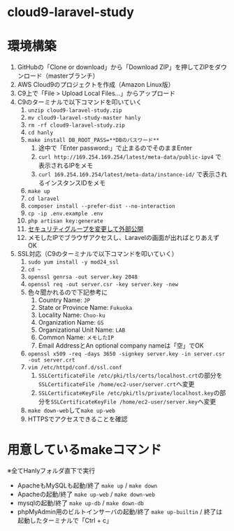 # cloud9-laravel-study

# 環境構築
1. GitHubの「Clone or download」から「Download ZIP」を押してZIPをダウンロード（masterブランチ）
1. AWS Cloud9のプロジェクトを作成（Amazon Linux版）
1. C9上で「File > Upload Local Files...」からアップロード
1. C9のターミナルで以下コマンドを叩いていく
    1. `unzip cloud9-laravel-study.zip`
    1. `mv cloud9-laravel-study-master hanly`
    1. `rm -rf cloud9-laravel-study.zip`
    1. `cd hanly`
    1. `make install DB_ROOT_PASS=**DBのパスワード**`
        1. 途中で「Enter password:」で止まるのでそのままEnter
        1. `curl http://169.254.169.254/latest/meta-data/public-ipv4` で表示されるIPをメモ
        1. `curl 169.254.169.254/latest/meta-data/instance-id/` で表示されるインスタンスIDをメモ
    1. `make up`
    1. `cd laravel`
    1. `composer install --prefer-dist --no-interaction`
    1. `cp -ip .env.example .env`
    1. `php artisan key:generate`
    1. [セキュリティグループを変更して外部公開](https://qiita.com/gomiryo/items/75ff20f820bea6ec81e6#%E3%82%BB%E3%82%AD%E3%83%A5%E3%83%AA%E3%83%86%E3%82%A3%E3%83%BC%E3%83%9D%E3%83%AA%E3%82%B7%E3%83%BC%E3%81%AE%E8%A8%AD%E5%AE%9A)
    1. メモしたIPでブラウザアクセスし、Laravelの画面が出ればとりあえずOK
1. SSL対応（C9のターミナルで以下コマンドを叩いていく）
    1. `sudo yum install -y mod24_ssl`
	1. `cd ~`
	1. `openssl genrsa -out server.key 2048`
	1. `openssl req -out server.csr -key server.key -new`
	1. 色々聞かれるので下記参考に
	    1. Country Name: `JP`
		1. State or Province Name: `Fukuoka`
		1. Locality Name: `Chuo-ku`
		1. Organization Name: `GS`
		1. Organizational Unit Name: `LAB`
		1. Common Name: `メモしたIP`
		1. Email AddressとAn optional company nameは「空」でOK 
	1. `openssl x509 -req -days 3650 -signkey server.key -in server.csr -out server.crt`
	1. `vim /etc/httpd/conf.d/ssl.conf`
		1. `SSLCertificateFile /etc/pki/tls/certs/localhost.crt`の部分を`SSLCertificateFile /home/ec2-user/server.crt`へ変更
		1. `SSLCertificateKeyFile /etc/pki/tls/private/localhost.key`の部分を`SSLCertificateKeyFile /home/ec2-user/server.key`へ変更
	1. `make down-web`して`make up-web`
	1. HTTPSでアクセスできることを確認

# 用意しているmakeコマンド
※全てHanlyフォルダ直下で実行
- ApacheもMySQLも起動/終了
`make up` / `make down`
- Apacheの起動/終了
`make up-web` / `make down-web`
- mysqlの起動/終了
`make up-db` / `make down-db`
- phpMyAdmin用のビルトインサーバの起動/終了
`make up-builtin` / 終了は起動したターミナルで「Ctrl + c」